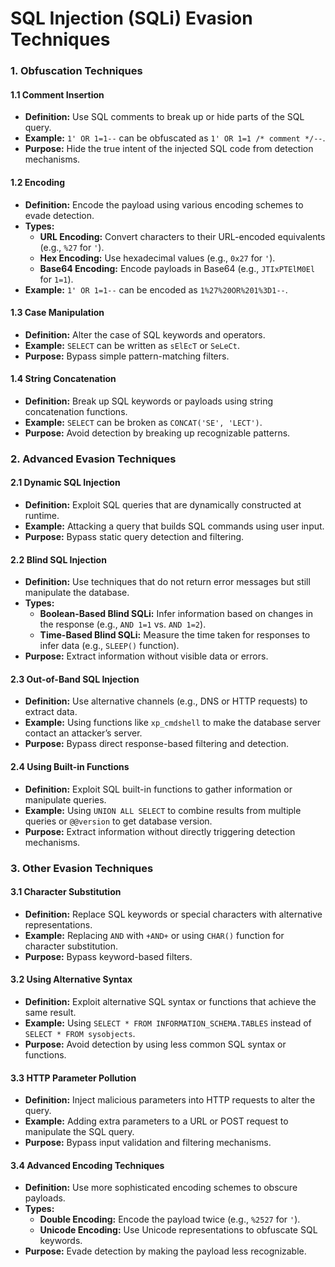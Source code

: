 # SQL Injection (SQLi) Evasion Techniques

### 1. **Obfuscation Techniques**

#### **1.1 Comment Insertion**

- **Definition:** Use SQL comments to break up or hide parts of the SQL query.
- **Example:** `1' OR 1=1--` can be obfuscated as `1' OR 1=1 /* comment */--`.
- **Purpose:** Hide the true intent of the injected SQL code from detection mechanisms.

#### **1.2 Encoding**

- **Definition:** Encode the payload using various encoding schemes to evade detection.
- **Types:**
  - **URL Encoding:** Convert characters to their URL-encoded equivalents (e.g., `%27` for `'`).
  - **Hex Encoding:** Use hexadecimal values (e.g., `0x27` for `'`).
  - **Base64 Encoding:** Encode payloads in Base64 (e.g., `JTIxPTElM0El` for `1=1`).
- **Example:** `1' OR 1=1--` can be encoded as `1%27%20OR%201%3D1--`.

#### **1.3 Case Manipulation**

- **Definition:** Alter the case of SQL keywords and operators.
- **Example:** `SELECT` can be written as `sElEcT` or `SeLeCt`.
- **Purpose:** Bypass simple pattern-matching filters.

#### **1.4 String Concatenation**

- **Definition:** Break up SQL keywords or payloads using string concatenation functions.
- **Example:** `SELECT` can be broken as `CONCAT('SE', 'LECT')`.
- **Purpose:** Avoid detection by breaking up recognizable patterns.

### 2. **Advanced Evasion Techniques**

#### **2.1 Dynamic SQL Injection**

- **Definition:** Exploit SQL queries that are dynamically constructed at runtime.
- **Example:** Attacking a query that builds SQL commands using user input.
- **Purpose:** Bypass static query detection and filtering.

#### **2.2 Blind SQL Injection**

- **Definition:** Use techniques that do not return error messages but still manipulate the database.
- **Types:**
  - **Boolean-Based Blind SQLi:** Infer information based on changes in the response (e.g., `AND 1=1` vs. `AND 1=2`).
  - **Time-Based Blind SQLi:** Measure the time taken for responses to infer data (e.g., `SLEEP()` function).
- **Purpose:** Extract information without visible data or errors.

#### **2.3 Out-of-Band SQL Injection**

- **Definition:** Use alternative channels (e.g., DNS or HTTP requests) to extract data.
- **Example:** Using functions like `xp_cmdshell` to make the database server contact an attacker’s server.
- **Purpose:** Bypass direct response-based filtering and detection.

#### **2.4 Using Built-in Functions**

- **Definition:** Exploit SQL built-in functions to gather information or manipulate queries.
- **Example:** Using `UNION ALL SELECT` to combine results from multiple queries or `@@version` to get database version.
- **Purpose:** Extract information without directly triggering detection mechanisms.

### 3. **Other Evasion Techniques**

#### **3.1 Character Substitution**

- **Definition:** Replace SQL keywords or special characters with alternative representations.
- **Example:** Replacing `AND` with `+AND+` or using `CHAR()` function for character substitution.
- **Purpose:** Bypass keyword-based filters.

#### **3.2 Using Alternative Syntax**

- **Definition:** Exploit alternative SQL syntax or functions that achieve the same result.
- **Example:** Using `SELECT * FROM INFORMATION_SCHEMA.TABLES` instead of `SELECT * FROM sysobjects`.
- **Purpose:** Avoid detection by using less common SQL syntax or functions.

#### **3.3 HTTP Parameter Pollution**

- **Definition:** Inject malicious parameters into HTTP requests to alter the query.
- **Example:** Adding extra parameters to a URL or POST request to manipulate the SQL query.
- **Purpose:** Bypass input validation and filtering mechanisms.

#### **3.4 Advanced Encoding Techniques**

- **Definition:** Use more sophisticated encoding schemes to obscure payloads.
- **Types:**
  - **Double Encoding:** Encode the payload twice (e.g., `%2527` for `'`).
  - **Unicode Encoding:** Use Unicode representations to obfuscate SQL keywords.
- **Purpose:** Evade detection by making the payload less recognizable.

